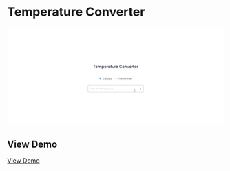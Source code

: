 # Temperature Converter

![Demo](public/demo.gif)

## View Demo

[View Demo](https://temperatureconverter-react.netlify.app/)